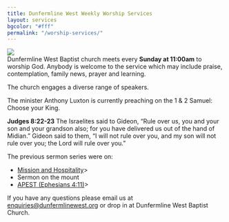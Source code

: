 ```yaml
---
title: Dunfermline West Weekly Worship Services
layout: services
bgcolor: "#fff"
permalink: "/worship-services/"
---
```


<div class="col-sm-4">
<img src='{{ site.url }}/assets/img/icons/worshipserviceicon.jpg' class='img-responsive' />	
</div>
<div class="col-sm-8 text-normal">
Dunfermline West Baptist church meets every <b>Sunday at 11:00am</b> to worship God. Anybody is welcome to the service which may include praise, contemplation, family news, prayer and learning.

The church engages a diverse range of speakers. 

The minister Anthony Luxton is currently preaching on the 1 & 2 Samuel: Choose your King.

<p class="bg-info">
	<strong>Judges 8:22-23</strong>
The Israelites said to Gideon, “Rule over us, you and your son and your grandson also; for you have delivered us out of the hand of Midian.”  Gideon said to them, “I will not rule over you, and my son will not rule over you; the Lord will rule over you.”
</p>

The previous sermon series were on:
- <a href='{{ site.url }}/mission-hospitality.md'>Mission and Hospitality</a>>
- Sermon on the mount
- <a href='{{ site.url }}/apest.md'>APEST (Ephesians 4:11)</a>>

<p>
If you have any questions please email us at <a href='mailto:enquiries@dunfermlinewest.org'>enquiries@dunfermlinewest.org</a> or drop in at Dunfermline West Baptist Church.
</p>

</div>
